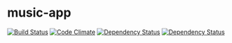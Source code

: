 # music-app
[![Build Status](https://travis-ci.org/dylanmensaert/music-app.png)](https://travis-ci.org/dylanmensaert/music-app)
[![Code Climate](https://codeclimate.com/github/dylanmensaert/music-app.png)](https://codeclimate.com/github/dylanmensaert/music-app)
[![Dependency Status](https://www.versioneye.com/user/projects/552e418b10e714906600052b/badge.svg?style=flat)](https://www.versioneye.com/user/projects/552e418b10e714906600052b)
[![Dependency Status](https://www.versioneye.com/user/projects/552e418710e71412110004f2/badge.svg?style=flat)](https://www.versioneye.com/user/projects/552e418710e71412110004f2)
